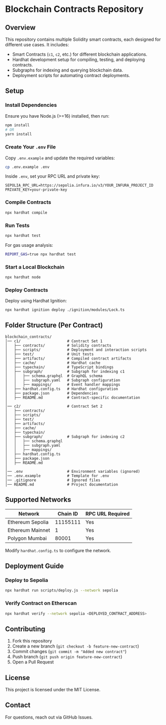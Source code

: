 # Blockchain Contracts Repository

## Overview
This repository contains multiple Solidity smart contracts, each designed for different use cases. It includes:
- Smart Contracts (`c1`, `c2`, etc.) for different blockchain applications.
- Hardhat development setup for compiling, testing, and deploying contracts.
- Subgraphs for indexing and querying blockchain data.
- Deployment scripts for automating contract deployments.

## Setup

### Install Dependencies
Ensure you have Node.js (>=16) installed, then run:
```sh
npm install
# OR
yarn install
```

### Create Your `.env` File
Copy `.env.example` and update the required variables:
```sh
cp .env.example .env
```
Inside `.env`, set your RPC URL and private key:
```plaintext
SEPOLIA_RPC_URL=https://sepolia.infura.io/v3/YOUR_INFURA_PROJECT_ID
PRIVATE_KEY=your-private-key
```

### Compile Contracts
```sh
npx hardhat compile
```

### Run Tests
```sh
npx hardhat test
```
For gas usage analysis:
```sh
REPORT_GAS=true npx hardhat test
```

### Start a Local Blockchain
```sh
npx hardhat node
```

### Deploy Contracts
Deploy using Hardhat Ignition:
```sh
npx hardhat ignition deploy ./ignition/modules/Lock.ts
```

## Folder Structure (Per Contract)
```plaintext
blockchain_contracts/
│── c1/                     # Contract Set 1
│   ├── contracts/          # Solidity contracts
│   ├── scripts/            # Deployment and interaction scripts
│   ├── test/               # Unit tests
│   ├── artifacts/          # Compiled contract artifacts
│   ├── cache/              # Hardhat cache
│   ├── typechain/          # TypeScript bindings
│   ├── subgraph/           # Subgraph for indexing c1
│   │   ├── schema.graphql  # GraphQL schema
│   │   ├── subgraph.yaml   # Subgraph configuration
│   │   ├── mappings/       # Event handler mappings
│   ├── hardhat.config.ts   # Hardhat configuration
│   ├── package.json        # Dependencies
│   ├── README.md           # Contract-specific documentation
│
│── c2/                     # Contract Set 2
│   ├── contracts/
│   ├── scripts/
│   ├── test/
│   ├── artifacts/
│   ├── cache/
│   ├── typechain/
│   ├── subgraph/           # Subgraph for indexing c2
│   │   ├── schema.graphql
│   │   ├── subgraph.yaml
│   │   ├── mappings/
│   ├── hardhat.config.ts
│   ├── package.json
│   ├── README.md
│
│── .env                    # Environment variables (ignored)
│── .env.example            # Template for .env
│── .gitignore              # Ignored files
│── README.md               # Project documentation
```

## Supported Networks
| Network | Chain ID | RPC URL Required |
|---------|---------|------------------|
| Ethereum Sepolia | 11155111 | Yes |
| Ethereum Mainnet | 1 | Yes |
| Polygon Mumbai | 80001 | Yes |

Modify `hardhat.config.ts` to configure the network.

## Deployment Guide

### Deploy to Sepolia
```sh
npx hardhat run scripts/deploy.js --network sepolia
```

### Verify Contract on Etherscan
```sh
npx hardhat verify --network sepolia <DEPLOYED_CONTRACT_ADDRESS>
```

## Contributing
1. Fork this repository
2. Create a new branch (`git checkout -b feature-new-contract`)
3. Commit changes (`git commit -m "Added new contract"`)
4. Push branch (`git push origin feature-new-contract`)
5. Open a Pull Request

## License
This project is licensed under the MIT License.

## Contact
For questions, reach out via GitHub Issues.

